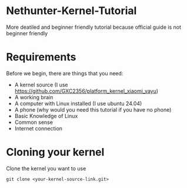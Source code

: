 # Nethunter-Kernel-Tutorial
More deatiled and beginner friendly tutorial because official guide is not beginner friendly

# Requirements
Before we begin, there are things that you need:
  - A kernel source (I use https://github.com/GXC2356/platform_kernel_xiaomi_vayu)
  - A working brain
  - A computer with Linux installed (I use ubuntu 24.04)
  - A phone (why would you need this tutorial if you have no phone)
  - Basic Knowledge of Linux
  - Common sense
  - Internet connection

# Cloning your kernel
Clone the kernel you want to use
```
git clone <your-kernel-source-link.git>
```
